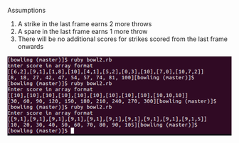 Assumptions
1. A strike in the last frame earns 2 more throws
2. A spare in the last frame earns 1 more throw
3. There will be no additional scores for strikes scored from the last frame onwards

![alt tag](./bowling.png)

